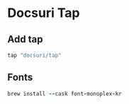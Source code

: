 # Docsuri Tap

## Add tap

```ruby
tap "docsuri/tap"
```

## Fonts

```ruby
brew install --cask font-monoplex-kr
```
